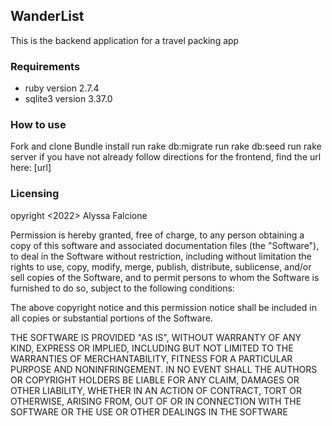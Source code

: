 ## WanderList
This is the backend application for a travel packing app

### Requirements
* ruby version 2.7.4
* sqlite3 version 3.37.0


### How to use
Fork and clone
Bundle install
run rake db:migrate
run rake db:seed
run rake server
if you have not already follow directions for the frontend, find the url here: [url]

### Licensing
opyright <2022> Alyssa Falcione

Permission is hereby granted, free of charge, to any person obtaining a copy of this software and associated documentation files (the "Software"), to deal in the Software without restriction, including without limitation the rights to use, copy, modify, merge, publish, distribute, sublicense, and/or sell copies of the Software, and to permit persons to whom the Software is furnished to do so, subject to the following conditions:

The above copyright notice and this permission notice shall be included in all copies or substantial portions of the Software.

THE SOFTWARE IS PROVIDED "AS IS", WITHOUT WARRANTY OF ANY KIND, EXPRESS OR IMPLIED, INCLUDING BUT NOT LIMITED TO THE WARRANTIES OF MERCHANTABILITY, FITNESS FOR A PARTICULAR PURPOSE AND NONINFRINGEMENT. IN NO EVENT SHALL THE AUTHORS OR COPYRIGHT HOLDERS BE LIABLE FOR ANY CLAIM, DAMAGES OR OTHER LIABILITY, WHETHER IN AN ACTION OF CONTRACT, TORT OR OTHERWISE, ARISING FROM, OUT OF OR IN CONNECTION WITH THE SOFTWARE OR THE USE OR OTHER DEALINGS IN THE SOFTWARE



